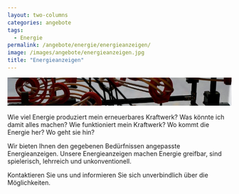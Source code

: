 ```yaml
---
layout: two-columns
categories: angebote
tags:
  - Energie
permalink: /angebote/energie/energieanzeigen/
image: /images/angebote/energieanzeigen.jpg
title: "Energieanzeigen"
---
```

<img class="leadimage" title="Energieanzeigen" src="/images/angebote/energieanzeigen_sub.jpg">

Wie viel Energie produziert mein erneuerbares Kraftwerk? Was könnte ich damit alles machen? Wie funktioniert mein Kraftwerk? Wo kommt die Energie her? Wo geht sie hin?

Wir bieten Ihnen den gegebenen Bedürfnissen angepasste Energieanzeigen. Unsere Energieanzeigen machen Energie greifbar, sind spielerisch, lehrreich und unkonventionell.

Kontaktieren Sie uns und informieren Sie sich unverbindlich über die Möglichkeiten.
